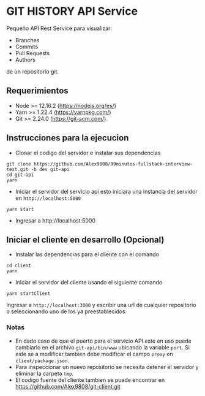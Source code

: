# GIT HISTORY API Service
Pequeño API Rest Service para visualizar: 
* Branches
* Commits
* Pull Requests
* Authors

de un repositorio git.

## Requerimientos
* Node >= 12.16.2 (https://nodejs.org/es/)
* Yarn >= 1.22.4 (https://yarnpkg.com/)
* Git >= 2.24.0 (https://git-scm.com/)

## Instrucciones para la ejecucion
* Clonar el codigo del servidor e instalar sus dependencias
````
git clone https://github.com/Alex9808/99minutos-fullstack-interview-test.git -b dev git-api
cd git-api
yarn
````
* Iniciar el servidor del servicio api esto iniciara una instancia del servidor en ``http://localhost:5000``
````
yarn start
````
* Ingresar a http://localhost:5000

## Iniciar el cliente en desarrollo (Opcional)
* Instalar las dependencias para el cliente con el comando 
````
cd client
yarn
````
* Iniciar el servidor del cliente usando el siguiente comando
````
yarn startClient 
````
Ingresar a ``http://localhost:3000`` y escribir una url de cualquier repositorio o seleccionando uno de los ya preestablecidos.

 ### Notas
 * En dado caso de que el puerto para el servicio API este en uso puede cambiarlo en el archivo ``git-api/bin/www`` ubicando la variable ``port``. Si este se a modificar tambien debe modificar el campo ``proxy`` en ``client/package.json``.
 * Para inspeccionar un nuevo repositorio se necesita detener el servidor y eliminar la carpeta ``tmp``.
 * El codigo fuente del cliente tambien se puede encontrar en https://github.com/Alex9808/git-client.git